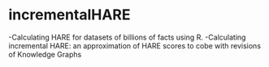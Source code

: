 # incrementalHARE
-Calculating HARE for datasets of billions of facts using R.
-Calculating incremental HARE: an approximation of HARE scores to cobe with revisions of Knowledge Graphs
